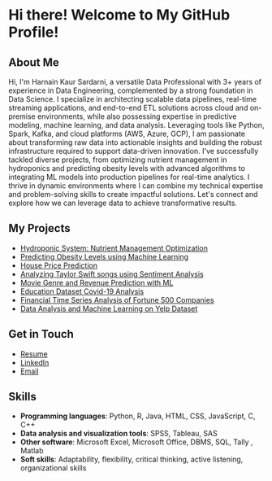 # Hi there! Welcome to My GitHub Profile!

## About Me
Hi, I'm Harnain Kaur Sardarni, a versatile Data Professional with 3+ years of experience in Data Engineering, complemented by a strong foundation in Data Science. I specialize in architecting scalable data pipelines, real-time streaming applications, and end-to-end ETL solutions across cloud and on-premise environments, while also possessing expertise in predictive modeling, machine learning, and data analysis. Leveraging tools like Python, Spark, Kafka, and cloud platforms (AWS, Azure, GCP), I am passionate about transforming raw data into actionable insights and building the robust infrastructure required to support data-driven innovation. I've successfully tackled diverse projects, from optimizing nutrient management in hydroponics and predicting obesity levels with advanced algorithms to integrating ML models into production pipelines for real-time analytics. I thrive in dynamic environments where I can combine my technical expertise and problem-solving skills to create impactful solutions. Let's connect and explore how we can leverage data to achieve transformative results.

## My Projects
- [Hydroponic System: Nutrient Management Optimization](https://github.com/harnain13/Hydroponic-System-Nutrient-Management-Optimization)
- [Predicting Obesity Levels using Machine Learning](https://github.com/harnain13/Predicting-Obesity-Levels-using-ML)
- [House Price Prediction](https://github.com/harnain13/House-Price-Prediction)
- [Analyzing Taylor Swift songs using Sentiment Analysis](https://github.com/harnain13/Analyzing-Taylor-Swift-songs-using-Sentiment-Analysis)
- [Movie Genre and Revenue Prediction with ML](https://github.com/harnain13/Movie-Genre-and-Revenue-Prediction-with-Machine-Learning)
- [Education Dataset Covid-19 Analysis](https://github.com/harnain13/Impact-of-COVID-19-on-education)
- [Financial Time Series Analysis of Fortune 500 Companies](https://github.com/harnain13/Financial-Time-Series-Analysis-of-Fortune-500-Companies)
- [Data Analysis and Machine Learning on Yelp Dataset](https://github.com/harnain13/Data-Analysis-using-ML-on-Yelp-DatasetYelp-Dataset)

## Get in Touch
- [Resume](https://github.com/harnain13/Resume/blob/main/HarnainKaur_Sardarni.pdf)
- [LinkedIn](https://www.linkedin.com/in/harnainkaur-sardarni/)
- [Email](mailto:harnainkaursardarni@gmail.com)

## Skills
- **Programming languages**: Python, R, Java, HTML, CSS, JavaScript, C, C++
- **Data analysis and visualization tools**: SPSS, Tableau, SAS 
- **Other software**: Microsoft Excel, Microsoft Office, DBMS, SQL, Tally , Matlab 
- **Soft skills**: Adaptability, flexibility, critical thinking, active listening, organizational skills
